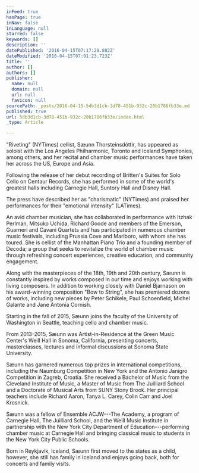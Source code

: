 ```yaml
---
inFeed: true
hasPage: true
inNav: false
inLanguage: null
starred: false
keywords: []
description: ''
datePublished: '2016-04-15T07:17:28.802Z'
dateModified: '2016-04-15T07:01:23.723Z'
title: ''
author: []
authors: []
publisher:
  name: null
  domain: null
  url: null
  favicon: null
sourcePath: _posts/2016-04-15-5db3d1cb-3d78-451b-932c-20b1786fb33e.md
published: true
url: 5db3d1cb-3d78-451b-932c-20b1786fb33e/index.html
_type: Article

---
```

"Riveting" (NYTimes) cellist, Sæunn Thorsteinsdóttir, has appeared as soloist with the Los Angeles Philharmonic, Toronto and Iceland Symphonies, among others, and her recital and chamber music performances have taken her across the US, Europe and Asia.

Following the release of her debut recording of Britten's Suites for Solo Cello on Centaur Records, she has performed in some of the world's greatest halls including Carnegie Hall, Suntory Hall and Disney Hall.

The press have described her as "charismatic" (NYTimes) and praised her performances for their "emotional intensity" (LATimes).

An avid chamber musician, she has collaborated in performance with Itzhak Perlman, Mitsuko Uchida, Richard Goode and members of the Emerson, Guarneri and Cavani Quartets and has participated in numerous chamber music festivals, including Prussia Cove and Marlboro, with whom she has toured. She is cellist of the Manhattan Piano Trio and a founding member of Decoda; a group that seeks to revitalize the world of chamber music through refreshing concert experiences, creative education, and community engagement.

Along with the masterpieces of the 18th, 19th and 20th century, Sæunn is constantly inspired by works composed in our time and enjoys working with living composers. In addition to working closely with Daníel Bjarnason on his award-winning composition "Bow to String", she has premiered dozens of works, including new pieces by Peter Schikele, Paul Schoenfield, Michel Galante and Jane Antonia Cornish.

Starting in the fall of 2015, Sæunn joins the faculty of the University of Washington in Seattle, teaching cello and chamber music.

From 2013-2015, Sæunn was Artist-in-Residence at the Green Music Center's Weill Hall in Sonoma, California, presenting concerts, masterclasses, lectures and informal discussions at Sonoma State University.

Sæunn has garnered numerous top prizes in international competitions, including the Naumburg Competition in New York and the Antonio Janigro Competition in Zagreb, Croatia. She received a Bachelor of Music from the Cleveland Institute of Music, a Master of Music from The Juilliard School and a Doctorate of Musical Arts from SUNY Stony Brook. Her principal teachers include Richard Aaron, Tanya L. Carey, Colin Carr and Joel Krosnick.

Sæunn was a fellow of Ensemble ACJW---The Academy, a program of Carnegie Hall, The Juilliard School, and the Weill Music Institute in partnership with the New York City Department of Education---performing chamber music at Carnegie Hall and bringing classical music to students in the New York City Public Schools.

Born in Reykjavik, Iceland, Sæunn first moved to the states as a child, however, she still has family in Iceland and enjoys going back, both for concerts and family visits.